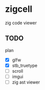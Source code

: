 # zigcell
zig code viewer

## TODO
plan

- [x] glfw
- [x] stb_truetype
- [ ] scroll
- [ ] imgui
- [ ] zig ast viewer
